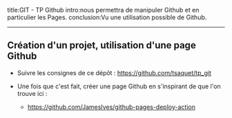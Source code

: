 title:GIT - TP Github
intro:nous permettra de manipuler Github et en particulier les Pages.
conclusion:Vu une utilisation possible de Github.

---

## Création d'un projet, utilisation d'une page Github

- Suivre les consignes de ce dépôt : https://github.com/tsaquet/tp_git 

- Une fois que c'est fait, créer une page Github en s'inspirant de que l'on trouve ici : 
  - https://github.com/JamesIves/github-pages-deploy-action 
